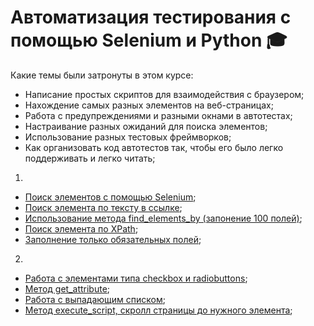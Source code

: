 # Автоматизация тестирования с помощью Selenium и Python :mortar_board:

Какие темы были затронуты в этом курсе: 

- Написание простых скриптов для взаимодействия с браузером;</br>
- Нахождение самых разных элементов на веб-страницах;</br>
- Работа с предупреждениями и разными окнами в автотестах; </br>
- Настраивание разных ожиданий для поиска элементов;</br>
- Использование разных тестовых фреймворков; </br>
- Как организовать код автотестов так, чтобы его было легко поддерживать и легко читать;
1.
- [Поиск элементов с помощью Selenium](https://github.com/Svetlana-br-prog/Selenium_Python/blob/main/find_element.py);
- [Поиск элемента по тексту в ссылке](https://github.com/Svetlana-br-prog/Selenium_Python/blob/main/find_link.py);
- [Использование метода find_elements_by (запонение 100 полей)](https://github.com/Svetlana-br-prog/Selenium_Python/blob/main/find_elementS_by.py);
- [Поиск элемента по XPath](https://github.com/Svetlana-br-prog/Selenium_Python/blob/main/find_xpath.py);
- [Заполнение только обязательных полей](https://github.com/Svetlana-br-prog/Selenium_Python/blob/main/required_fields.py);
2.
- [Работа с элементами типа checkbox и radiobuttons](https://github.com/Svetlana-br-prog/Selenium_Python/blob/main/selenium_2/check_radio_2_1.py);
- [Метод get_attribute](https://github.com/Svetlana-br-prog/Selenium_Python/blob/main/selenium_2/get_attribute_2_2.py);
- [Работа с выпадающим списком](https://github.com/Svetlana-br-prog/Selenium_Python/blob/main/selenium_2/drop-down_list.py);
- [Метод execute_script, скролл страницы до нужного элемента](https://github.com/Svetlana-br-prog/Selenium_Python/blob/main/selenium_2/execute_script.py);

